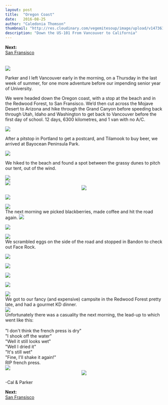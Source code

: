 ```yaml
---
layout: post
title:  "Oregon Coast"
date:   2016-08-25
author: "Caledonia Thomson"
thumbnail: "http://res.cloudinary.com/vegemitesoup/image/upload/v1473611219/west_coast_usa/5.jpg"
description: "Down the US-101 From Vancouver to California"
---
```


<div class="next-post"><b>Next: </b><a href="{{ site.baseurl }}/2016/08/27/san-fransisco.html"><div class="post-chain-link">San Fransisco</div></a></div><br>
<br>

<div class="row vertical-align">
	<a href="http://res.cloudinary.com/vegemitesoup/image/upload/v1473611219/west_coast_usa/1.jpg"><img src="http://res.cloudinary.com/vegemitesoup/image/upload/v1473611219/west_coast_usa/1.jpg" /></a>   
</div>

Parker and I left Vancouver early in the morning, on a Thursday in the last week of summer, for one more adventure before our impending senior year of University. 

We were headed down the Oregon coast, with a stop at the beach and in the Redwood Forest, to San Fransisco. We’d then cut across the Mojave Desert to Arizona and hike through the Grand Canyon before speeding back through Utah, Idaho and Washington to get back to Vancouver before the first day of school. 12 days, 6300 kilometres, and 1 van with no A/C.

<a href="http://res.cloudinary.com/vegemitesoup/image/upload/v1473611219/west_coast_usa/4.jpg"><img src="http://res.cloudinary.com/vegemitesoup/image/upload/v1473611219/west_coast_usa/4.jpg" /></a>

<!--excerpt-->

After a pitstop in Portland to get a postcard, and Tilamook to buy beer, we arrived at Bayocean Peninsula Park.

<a href="http://res.cloudinary.com/vegemitesoup/image/upload/v1473611219/west_coast_usa/5.jpg"><img src="http://res.cloudinary.com/vegemitesoup/image/upload/v1473611219/west_coast_usa/5.jpg" /></a>

We hiked to the beach and found a spot between the grassy dunes to pitch our tent, out of the wind.

<div class="row vertical-align">
<div class="col-sm-7 col-xs-12">
	<a href="http://res.cloudinary.com/vegemitesoup/image/upload/v1473611219/west_coast_usa/6.jpg"><img src="http://res.cloudinary.com/vegemitesoup/image/upload/v1473611219/west_coast_usa/6.jpg" /></a> 
</div>

<div class="col-sm-5 col-xs-12">                   
	<a href="http://res.cloudinary.com/vegemitesoup/image/upload/v1473611219/west_coast_usa/7.jpg"><img src="http://res.cloudinary.com/vegemitesoup/image/upload/v1473611219/west_coast_usa/7.jpg" /></a> 
</div>  
</div>

<center>
<a href="http://res.cloudinary.com/vegemitesoup/image/upload/v1473611219/west_coast_usa/8.jpg"><img src="http://res.cloudinary.com/vegemitesoup/image/upload/v1473611219/west_coast_usa/8.jpg" /></a>
</center>

<a href="http://res.cloudinary.com/vegemitesoup/image/upload/v1473611219/west_coast_usa/9.jpg"><img src="http://res.cloudinary.com/vegemitesoup/image/upload/v1473611219/west_coast_usa/9.jpg" /></a>

<div class="row vertical-align">
<div class="col-sm-6 col-xs-12">
	<a href="http://res.cloudinary.com/vegemitesoup/image/upload/v1473611219/west_coast_usa/10.jpg"><img src="http://res.cloudinary.com/vegemitesoup/image/upload/v1473611219/west_coast_usa/10.jpg" /></a>
</div>

<div class="col-sm-6 col-xs-12">
	The next morning we picked blackberries, made coffee and hit the road again.
	<a href="http://res.cloudinary.com/vegemitesoup/image/upload/v1473611219/west_coast_usa/10-5.jpg"><img src="http://res.cloudinary.com/vegemitesoup/image/upload/v1473611219/west_coast_usa/10-5.jpg" /></a>
</div>
</div>

<a href="http://res.cloudinary.com/vegemitesoup/image/upload/v1473611219/west_coast_usa/11.jpg"><img src="http://res.cloudinary.com/vegemitesoup/image/upload/v1473611219/west_coast_usa/11.jpg" /></a>

<div class="row vertical-align">
<div class="col-sm-6 col-xs-12">
<a href="http://res.cloudinary.com/vegemitesoup/image/upload/v1473611219/west_coast_usa/12.jpg"><img src="http://res.cloudinary.com/vegemitesoup/image/upload/v1473611219/west_coast_usa/12.jpg" /></a>
</div>
<div class="col-sm-6 col-xs-12">
We scrambled eggs on the side of the road and stopped in Bandon to check out Face Rock.
</div>
</div>


<a href="http://res.cloudinary.com/vegemitesoup/image/upload/v1473611219/west_coast_usa/13.jpg"><img src="http://res.cloudinary.com/vegemitesoup/image/upload/v1473611219/west_coast_usa/13.jpg" /></a>

<div class="row vertical-align">                   
	<a href="http://res.cloudinary.com/vegemitesoup/image/upload/v1473611219/west_coast_usa/14.jpg"><img src="http://res.cloudinary.com/vegemitesoup/image/upload/v1473611219/west_coast_usa/14.jpg" /></a> 
</div>  

<a href="http://res.cloudinary.com/vegemitesoup/image/upload/v1473611219/west_coast_usa/15.jpg"><img src="http://res.cloudinary.com/vegemitesoup/image/upload/v1473611219/west_coast_usa/15.jpg" /></a>

<a href="http://res.cloudinary.com/vegemitesoup/image/upload/v1473611219/west_coast_usa/15-1.jpg"><img src="http://res.cloudinary.com/vegemitesoup/image/upload/v1473611219/west_coast_usa/15-1.jpg" /></a>

<div class="row vertical-align">
	<div class="col-sm-6 col-xs-12">
		<a href="http://res.cloudinary.com/vegemitesoup/image/upload/v1473611219/west_coast_usa/16.jpg"><img src="http://res.cloudinary.com/vegemitesoup/image/upload/v1473611219/west_coast_usa/16.jpg" /></a>
	</div>
	<div class="col-sm-6 col-xs-12">
		<div class="row vertical-align">
			We got to our fancy (and expensive) campsite in the Redwood Forest pretty late, and had a gourmet KD dinner.
		</div>
		<div class="row vertical-align">
			<a href="http://res.cloudinary.com/vegemitesoup/image/upload/v1473611219/west_coast_usa/18.jpg"><img src="http://res.cloudinary.com/vegemitesoup/image/upload/v1473611219/west_coast_usa/18.jpg" /></a>
		</div>
	</div>
</div>

<div class="row vertical-align">
<div class="col-sm-6 col-xs-12">
Unfortunately there was a casuality the next morning, the lead-up to which went like this:
<br><br>"I don't think the french press is dry"
<br>"I shook off the water"
<br>"Well it still looks wet"
<br>"Well I dried it"
<br>"It's still wet"
<br>"Fine, I'll shake it again!"
<br>RIP french press.
</div>
<div class="col-sm-6 col-xs-12">
<a href="http://res.cloudinary.com/vegemitesoup/image/upload/v1473611219/west_coast_usa/19.jpg"><img src="http://res.cloudinary.com/vegemitesoup/image/upload/v1473611219/west_coast_usa/19.jpg" /></a>
</div>
</div>

<center>
	<a href="http://res.cloudinary.com/vegemitesoup/image/upload/v1473611219/west_coast_usa/17.jpg"><img src="http://res.cloudinary.com/vegemitesoup/image/upload/v1473611219/west_coast_usa/17.jpg" /></a>
</center>

-Cal & Parker

<div class="next-post"><b>Next: </b><a href="{{ site.baseurl }}/2016/08/27/san-fransisco.html"><div class="post-chain-link">San Fransisco</div></a></div>
<br>
